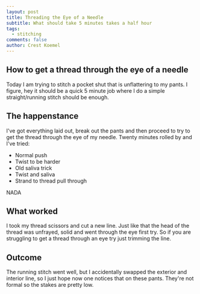 ```yaml
---
layout: post
title: Threading the Eye of a Needle
subtitle: What should take 5 minutes takes a half hour
tags:
  - stitching
comments: false
author: Crest Koemel
---
```


## How to get a thread through the eye of a needle
Today I am trying to stitch a pocket shut that is unflattering to my pants. I figure, hey it should be a quick 5 minute job where I do a simple straight/running stitch should be enough.

## The happenstance
I've got everything laid out, break out the pants and then proceed to try to get the thread through the eye of my needle. Twenty minutes rolled by and I've tried:
- Normal push
- Twist to be harder
- Old saliva trick
- Twist and saliva
- Strand to thread pull through

NADA

## What worked
I took my thread scissors and cut a new line. Just like that the head of the thread was unfrayed, solid and went through the eye first try. So if you are struggling to get a thread through an eye try just trimming the line.

## Outcome
The running stitch went well, but I accidentally swapped the exterior and interior line, so I just hope now one notices that on these pants. They're not formal so the stakes are pretty low.
